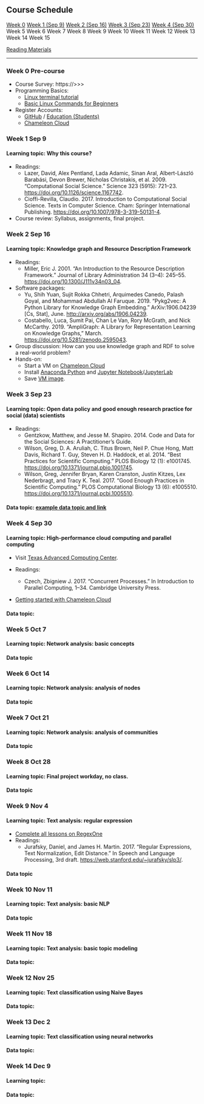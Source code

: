 ## Course Schedule
[Week 0](#w0) [Week 1 (Sep 9)](#w1)	[Week 2 (Sep 16)](#w2)	[Week 3 (Sep 23)](#w3)	[Week 4 (Sep 30)](#w4)	Week 5	Week 6	Week 7	Week 8	Week 9	Week 10	Week 11	Week 12	Week 13	Week 14	Week 15

[Reading Materials](#)

---
### <a name="w0"></a> Week 0 Pre-course
- Course Survey: https://>>>
- Programming Basics:
	- [Linux terminal tutorial](http://linuxcommand.org/index.php)
	- [Basic Linux Commands for Beginners](https://maker.pro/linux/tutorial/basic-linux-commands-for-beginners)
- Register Accounts:
	- [GitHub](https://github.com/) / [Education (Students)](https://education.github.com/students)
	- [Chameleon Cloud](https://www.chameleoncloud.org/)

### <a name="w1"></a> Week 1 Sep 9
#### Learning topic: Why this course?
- Readings:
	- Lazer, David, Alex Pentland, Lada Adamic, Sinan Aral, Albert-László Barabási, Devon Brewer, Nicholas Christakis, et al. 2009. “Computational Social Science.” Science 323 (5915): 721–23. https://doi.org/10.1126/science.1167742.
	- Cioffi-Revilla, Claudio. 2017. Introduction to Computational Social Science. Texts in Computer Science. Cham: Springer International Publishing. https://doi.org/10.1007/978-3-319-50131-4.
- Course review: Syllabus, assignments, final project.

### <a name="w2"></a> Week 2 Sep 16
#### Learning topic: Knowledge graph and Resource Description Framework
- Readings:
	- Miller, Eric J. 2001. “An Introduction to the Resource Description Framework.” Journal of Library Administration 34 (3–4): 245–55. https://doi.org/10.1300/J111v34n03_04.
- Software packages:
	- Yu, Shih Yuan, Sujit Rokka Chhetri, Arquimedes Canedo, Palash Goyal, and Mohammad Abdullah Al Faruque. 2019. “Pykg2vec: A Python Library for Knowledge Graph Embedding.” ArXiv:1906.04239 [Cs, Stat], June. http://arxiv.org/abs/1906.04239.
	- Costabello, Luca, Sumit Pai, Chan Le Van, Rory McGrath, and Nick McCarthy. 2019. “AmpliGraph: A Library for Representation Learning on Knowledge Graphs,” March. https://doi.org/10.5281/zenodo.2595043.
- Group discussion: How can you use knowledge graph and RDF to solve a real-world problem?
- Hands-on:
	- Start a VM on [Chameleon Cloud](https://www.chameleoncloud.org/)
	- Install [Anaconda Python](https://www.anaconda.com/distribution/) and [Jupyter Notebook](https://jupyter-notebook.readthedocs.io/en/stable/public_server.html)/[JupyterLab](https://jupyterlab.readthedocs.io/en/stable/getting_started/starting.html)
	- Save [VM image](https://chameleoncloud.readthedocs.io/en/latest/technical/images.html).


### <a name="w3"></a> Week 3 Sep 23
#### Learning topic: Open data policy and good enough research practice for social (data) scientists
- Readings:
	- Gentzkow, Matthew, and Jesse M. Shapiro. 2014. Code and Data for the Social Sciences: A Practitioner’s Guide.
	- Wilson, Greg, D. A. Aruliah, C. Titus Brown, Neil P. Chue Hong, Matt Davis, Richard T. Guy, Steven H. D. Haddock, et al. 2014. “Best Practices for Scientific Computing.” PLOS Biology 12 (1): e1001745. https://doi.org/10.1371/journal.pbio.1001745.
	- Wilson, Greg, Jennifer Bryan, Karen Cranston, Justin Kitzes, Lex Nederbragt, and Tracy K. Teal. 2017. “Good Enough Practices in Scientific Computing.” PLOS Computational Biology 13 (6): e1005510. https://doi.org/10.1371/journal.pcbi.1005510.

#### Data topic: [example data topic and link](/open_data/data_topic/#w3)


### <a name="w4"></a> Week 4 Sep 30
#### Learning topic: High-performance cloud computing and parallel computing
- Visit [Texas Advanced Computing Center](https://www.tacc.utexas.edu/).
- Readings:
	- Czech, Zbigniew J. 2017. “Concurrent Processes.” In Introduction to Parallel Computing, 1–34. Cambridge University Press.

- [Getting started with Chameleon Cloud](https://chameleoncloud.readthedocs.io/en/latest/getting-started/index.html)

#### Data topic:

### <a name="w5"></a> Week 5 Oct 7
#### Learning topic: Network analysis: basic concepts

#### Data topic

### <a name="w6"></a> Week 6 Oct 14
#### Learning topic: Network analysis: analysis of nodes
#### Data topic

### <a name="w7"></a> Week 7 Oct 21
#### Learning topic: Network analysis: analysis of communities
#### Data topic

### <a name="w8"></a> Week 8 Oct 28
#### Learning topic: Final project workday, no class.
#### Data topic

### <a name="w9"></a> Week 9 Nov 4
#### Learning topic: Text analysis: regular expression
- [Complete all lessons on RegexOne](https://regexone.com/)
- Readings:
	- Jurafsky, Daniel, and James H. Martin. 2017. “Regular Expressions, Text Normalization, Edit Distance.” In Speech and Language Processing, 3rd draft. https://web.stanford.edu/~jurafsky/slp3/.

#### Data topic

### <a name="w10"></a> Week 10 Nov 11
#### Learning topic: Text analysis: basic NLP
#### Data topic

### <a name="w11"></a> Week 11 Nov 18
#### Learning topic: Text analysis: basic topic modeling
#### Data topic: 

### <a name="w12"></a> Week 12 Nov 25
#### Learning topic: Text classification using Naive Bayes
#### Data topic:

### <a name="w13"></a> Week 13 Dec 2
#### Learning topic: Text classification using neural networks
#### Data topic:

### <a name="w14"></a> Week 14 Dec 9
#### Learning topic:
#### Data topic:

